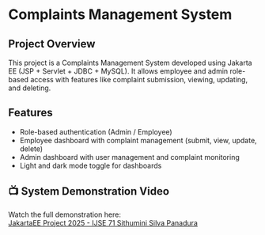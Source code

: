 # Complaints Management System

## Project Overview
This project is a Complaints Management System developed using Jakarta EE (JSP + Servlet + JDBC + MySQL). It allows employee and admin role-based access with features like complaint submission, viewing, updating, and deleting.

## Features
- Role-based authentication (Admin / Employee)
- Employee dashboard with complaint management (submit, view, update, delete)
- Admin dashboard with user management and complaint monitoring
- Light and dark mode toggle for dashboards

## 📺 System Demonstration Video

Watch the full demonstration here:  
[JakartaEE Project 2025 - IJSE 71 Sithumini Silva Panadura]([https://www.youtube.com/watch?v=YOUR_VIDEO_ID_HERE](https://youtu.be/AXo-iF7ScKA))

